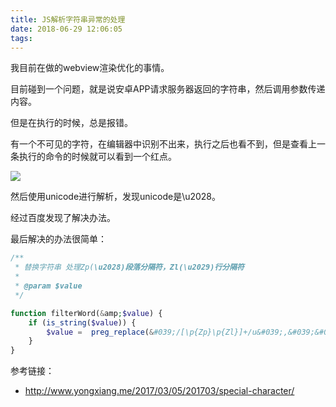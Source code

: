 ```yaml
---
title: JS解析字符串异常的处理
date: 2018-06-29 12:06:05
tags:
---
```

我目前在做的webview渲染优化的事情。

目前碰到一个问题，就是说安卓APP请求服务器返回的字符串，然后调用参数传递内容。

但是在执行的时候，总是报错。

有一个不可见的字符，在编辑器中识别不出来，执行之后也看不到，但是查看上一条执行的命令的时候就可以看到一个红点。

![](https://www.baoguoxiao.com/wp-content/uploads/2018/06/30bf6573ae356fbcebe10a74625c60ea.png)

然后使用unicode进行解析，发现unicode是\u2028。

经过百度发现了解决办法。

最后解决的办法很简单：

```php
/**
 * 替换字符串 处理Zp(\u2028)段落分隔符，Zl(\u2029)行分隔符
 *
 * @param $value
 */

function filterWord(&amp;$value) {
    if (is_string($value)) {
        $value =  preg_replace(&#039;/[\p{Zp}\p{Zl}]+/u&#039;,&#039;&#039;,$value);
    }
}
```

参考链接：

- http://www.yongxiang.me/2017/03/05/201703/special-character/
